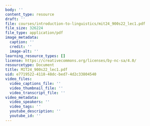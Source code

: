 ```yaml
---
body: ''
content_type: resource
draft: ''
file: courses/introduction-to-linguistics/mit24_900s22_lec1.pdf
file_size: 326224
file_type: application/pdf
image_metadata:
  caption: ''
  credit: ''
  image-alt: ''
learning_resource_types: []
license: https://creativecommons.org/licenses/by-nc-sa/4.0/
resourcetype: Document
title: MIT24_900s22_lec1.pdf
uid: e7719522-4118-48dc-bed7-4d2c33804540
video_files:
  video_captions_file: ''
  video_thumbnail_file: ''
  video_transcript_file: ''
video_metadata:
  video_speakers: ''
  video_tags: ''
  youtube_description: ''
  youtube_id: ''
---
```

